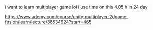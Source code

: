 i want to learn multiplayer game lol
i use time on this 4.05 h in 24 day


https://www.udemy.com/course/unity-multiplayer-2dgame-fusion/learn/lecture/36534924?start=465

